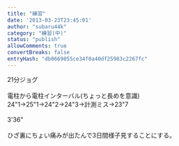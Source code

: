```yaml
---
title: "練習"
date: '2013-03-23T23:45:01'
author: "subaru44k"
category: "練習(中)"
status: "publish"
allowComments: true
convertBreaks: false
entryHash: "db0669055ce34f0a40df25983c2267fc"
---
```

21分ジョグ<br>
<br>
電柱から電柱インターバル(ちょっと長めを意識)<br>
24"1→25"1→24"2→24"3→計測ミス→23"7<br>
<br>
3'36"<br>
<br>
ひざ裏にちょい痛みが出たんで3日間様子見することにする。
